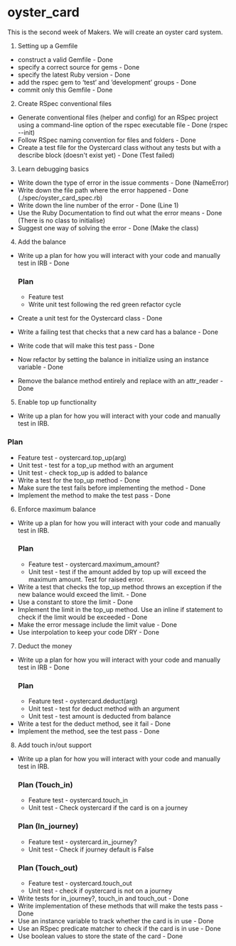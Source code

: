 # oyster_card

This is the second week of Makers. We will create an oyster card system.

1. Setting up a Gemfile
  * construct a valid Gemfile - Done
  * specify a correct source for gems - Done
  * specify the latest Ruby version - Done
  * add the rspec gem to ‘test’ and ’development’ groups - Done
  * commit only this Gemfile - Done

2. Create RSpec conventional files
  * Generate conventional files (helper and config) for an RSpec project using a command-line option of the rspec executable file - Done (rspec --init)
  * Follow RSpec naming convention for files and folders - Done
  * Create a test file for the Oystercard class without any tests but with a describe block (doesn't exist yet) - Done (Test failed)

3. Learn debugging basics
  * Write down the type of error in the issue comments - Done (NameError)
  * Write down the file path where the error happened - Done (./spec/oyster_card_spec.rb)
  * Write down the line number of the error - Done (Line 1)
  * Use the Ruby Documentation to find out what the error means - Done (There is no class to initialise)
  * Suggest one way of solving the error - Done (Make the class)

4. Add the balance
  * Write up a plan for how you will interact with your code and manually test in IRB - Done
    ### Plan
    * Feature test 
    * Write unit test following the red green refactor cycle

  * Create a unit test for the Oystercard class - Done
  * Write a failing test that checks that a new card has a balance - Done
  * Write code that will make this test pass - Done
  * Now refactor by setting the balance in initialize using an instance variable - Done
  * Remove the balance method entirely and replace with an attr_reader - Done

5. Enable top up functionality 
 * Write up a plan for how you will interact with your code and manually test in IRB.
  ### Plan
  * Feature test - oystercard.top_up(arg)
  * Unit test - test for a top_up method with an argument
  * Unit test - check top_up is added to balance
 * Write a test for the top_up method - Done
 * Make sure the test fails before implementing the method - Done
 * Implement the method to make the test pass - Done

6. Enforce maximum balance
  * Write up a plan for how you will interact with your code and manually test in IRB.
    ### Plan
    * Feature test - oystercard.maximum_amount?
    * Unit test - test if the amount added by top up will exceed the maximum amount. Test for raised error.
  * Write a test that checks the top_up method throws an exception if the new balance would exceed the limit. - Done
  * Use a constant to store the limit - Done
  * Implement the limit in the top_up method. Use an inline if statement to check if the limit would be exceeded - Done
  * Make the error message include the limit value - Done
  * Use interpolation to keep your code DRY - Done

7. Deduct the money
 * Write up a plan for how you will interact with your code and manually test in IRB - Done
    ### Plan
    * Feature test - oystercard.deduct(arg)
    * Unit test - test for deduct method with an argument
    * Unit test - test amount is deducted from balance
 * Write a test for the deduct method, see it fail - Done
 * Implement the method, see the test pass - Done

8. Add touch in/out support
* Write up a plan for how you will interact with your code and manually test in IRB.
    ### Plan (Touch_in)
    * Feature test - oystercard.touch_in
    * Unit test - Check oystercard if the card is on a journey
    ### Plan (In_journey)
    * Feature test - oystercard.in_journey?
    * Unit test - Check if journey default is False
    ### Plan (Touch_out)
    * Feature test - oystercard.touch_out
    * Unit test - check if oystercard is not on a journey
* Write tests for in_journey?, touch_in and touch_out - Done
* Write implementation of these methods that will make the tests pass - Done
* Use an instance variable to track whether the card is in use - Done
* Use an RSpec predicate matcher to check if the card is in use - Done
* Use boolean values to store the state of the card - Done
 
